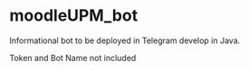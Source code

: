 # moodleUPM_bot
Informational bot to be deployed in Telegram develop in Java.

Token and Bot Name not included
